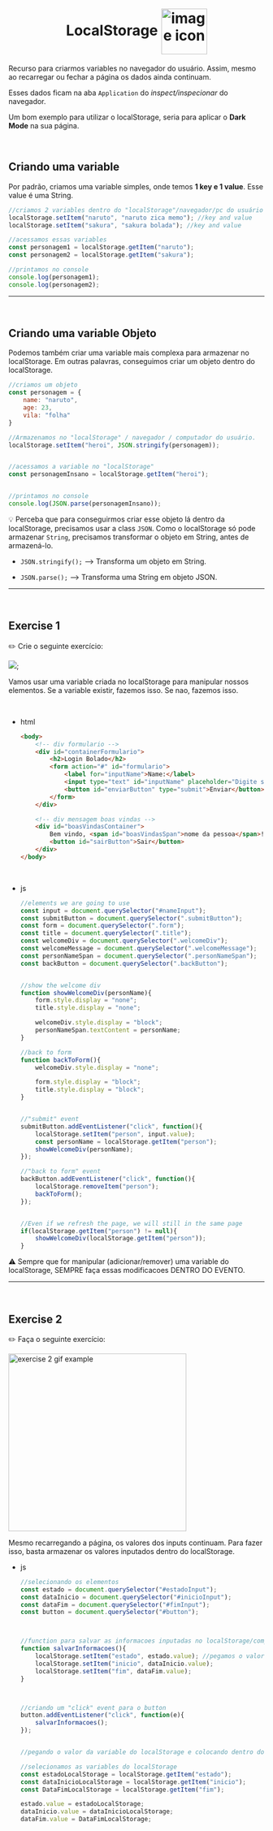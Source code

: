 <!-- title -->
<h1 align="center">
    <span>LocalStorage</span>
    <img src="https://img.icons8.com/?size=512&id=bEVnsZmOTWIY&format=png" alt="image icon" width="90px" align="center">
</h1>


Recurso para criarmos variables no navegador do usuário. Assim, mesmo ao recarregar ou fechar a página os dados ainda continuam.

Esses dados ficam na aba `Application` do *inspect/inspecionar* do navegador.

Um bom exemplo para utilizar o localStorage, seria para aplicar o **Dark Mode** na sua página.


<br>


## Criando uma variable

Por padrão, criamos uma variable simples, onde temos **1 key e 1 value**. Esse value é uma String.

```js
//criamos 2 variables dentro do "localStorage"/navegador/pc do usuário
localStorage.setItem("naruto", "naruto zica memo"); //key and value
localStorage.setItem("sakura", "sakura bolada"); //key and value

//acessamos essas variables
const personagem1 = localStorage.getItem("naruto");
const personagem2 = localStorage.getItem("sakura");

//printamos no console
console.log(personagem1);
console.log(personagem2);
```

<hr>
<br>

## Criando uma variable Objeto
Podemos também criar uma variable mais complexa para armazenar no localStorage. Em outras palavras, conseguimos criar um objeto dentro do localStorage.


```js
//criamos um objeto
const personagem = {
    name: "naruto",
    age: 23,
    vila: "folha"
}

//Armazenamos no "localStorage" / navegador / computador do usuário.
localStorage.setItem("heroi", JSON.stringify(personagem));


//acessamos a variable no "localStorage"
const personagemInsano = localStorage.getItem("heroi");


//printamos no console
console.log(JSON.parse(personagemInsano));
```

💡 Perceba que para conseguirmos criar esse objeto lá dentro da localStorage, precisamos usar a class `JSON`. Como o localStorage só pode armazenar `String`, precisamos transformar o objeto em String, antes de armazená-lo.

- `JSON.stringify();` --> Transforma um objeto em String. 

- `JSON.parse();` --> Transforma uma String em objeto JSON.

<hr>
<br>

## Exercise 1

✏️ Crie o seguinte exercício:


![](../images/local_storage_example.gif);


Vamos usar uma variable criada no localStorage para manipular nossos elementos. Se a variable existir, fazemos isso. Se nao, fazemos isso.

<br>



- html

    ```html
    <body>
        <!-- div formulario -->
        <div id="containerFormulario">
            <h2>Login Bolado</h2>
            <form action="#" id="formulario">
                <label for="inputName">Name:</label>
                <input type="text" id="inputName" placeholder="Digite seu nome" name="name">
                <button id="enviarButton" type="submit">Enviar</button>
            </form>
        </div>

        <!-- div mensagem boas vindas -->
        <div id="boasVindasContainer">
            Bem vindo, <span id="boasVindasSpan">nome da pessoa</span>!
            <button id="sairButton">Sair</button>
        </div>
    </body>
    ```


<br>

- js

    ```js
    //elements we are going to use
    const input = document.querySelector("#nameInput");
    const submitButton = document.querySelector(".submitButton");
    const form = document.querySelector(".form");
    const title = document.querySelector(".title");
    const welcomeDiv = document.querySelector(".welcomeDiv");
    const welcomeMessage = document.querySelector(".welcomeMessage");
    const personNameSpan = document.querySelector(".personNameSpan");
    const backButton = document.querySelector(".backButton");


    //show the welcome div
    function showWelcomeDiv(personName){
        form.style.display = "none";
        title.style.display = "none";

        welcomeDiv.style.display = "block";
        personNameSpan.textContent = personName;
    }

    //back to form
    function backToForm(){
        welcomeDiv.style.display = "none";

        form.style.display = "block";
        title.style.display = "block";
    }


    //"submit" event
    submitButton.addEventListener("click", function(){
        localStorage.setItem("person", input.value);
        const personName = localStorage.getItem("person");
        showWelcomeDiv(personName);
    });

    //"back to form" event
    backButton.addEventListener("click", function(){
        localStorage.removeItem("person");
        backToForm();
    });


    //Even if we refresh the page, we will still in the same page
    if(localStorage.getItem("person") != null){
        showWelcomeDiv(localStorage.getItem("person"));
    }
    ```

⚠️ Sempre que for manipular (adicionar/remover) uma variable do localStorage, SEMPRE faça essas modificacoes DENTRO DO EVENTO.
<hr>
<br>

## Exercise 2

✏️ Faça o seguinte exercício:

<img src="../images/local_storage_exercise2.gif" alt="exercise 2 gif example" width="350px">

Mesmo recarregando a página, os valores dos inputs continuam. Para fazer isso, basta armazenar os valores inputados dentro do localStorage.


- js
    ```js
    //selecionando os elementos
    const estado = document.querySelector("#estadoInput");
    const dataInicio = document.querySelector("#inicioInput");
    const dataFim = document.querySelector("#fimInput");
    const button = document.querySelector("#button");



    //function para salvar as informacoes inputadas no localStorage/computador/navegador do usuario
    function salvarInformacoes(){
        localStorage.setItem("estado", estado.value); //pegamos o valor do input
        localStorage.setItem("inicio", dataInicio.value);
        localStorage.setItem("fim", dataFim.value);
    }



    //criando um "click" event para o button
    button.addEventListener("click", function(e){
        salvarInformacoes();
    });


    //pegando o valor da variable do localStorage e colocando dentro do input

    //selecionamos as variables do localStorage
    const estadoLocalStorage = localStorage.getItem("estado");
    const dataInicioLocalStorage = localStorage.getItem("inicio");
    const DataFimLocalStorage = localStorage.getItem("fim");

    estado.value = estadoLocalStorage;
    dataInicio.value = dataInicioLocalStorage;
    dataFim.value = DataFimLocalStorage;
    ```